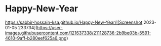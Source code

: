 ﻿# Happy-New-Year
https://sabbir-hossain-ksa.github.io/Happy-New-Year/![Screenshot 2023-01-05 233734](https://user-images.githubusercontent.com/121637338/211128736-2b9be03b-5591-4610-9aff-b280eef625a6.png)

